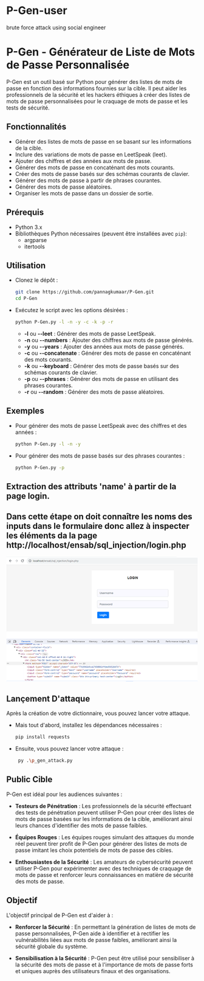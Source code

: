 # P-Gen-user
brute force attack using social engineer
# P-Gen - Générateur de Liste de Mots de Passe Personnalisée

P-Gen est un outil basé sur Python pour générer des listes de mots de passe en fonction des informations fournies sur la cible. Il peut aider les professionnels de la sécurité et les hackers éthiques à créer des listes de mots de passe personnalisées pour le craquage de mots de passe et les tests de sécurité.

## Fonctionnalités

- Générer des listes de mots de passe en se basant sur les informations de la cible.
- Inclure des variations de mots de passe en LeetSpeak (leet).
- Ajouter des chiffres et des années aux mots de passe.
- Générer des mots de passe en concaténant des mots courants.
- Créer des mots de passe basés sur des schémas courants de clavier.
- Générer des mots de passe à partir de phrases courantes.
- Générer des mots de passe aléatoires.
- Organiser les mots de passe dans un dossier de sortie.

## Prérequis

- Python 3.x
- Bibliothèques Python nécessaires (peuvent être installées avec `pip`):
  - argparse
  - itertools

## Utilisation

- Clonez le dépôt :

   ```bash
   git clone https://github.com/pannagkumaar/P-Gen.git
   cd P-Gen
    ```
- Exécutez le script avec les options désirées :    
   
   ```bash 
   python P-Gen.py -l -n -y -c -k -p -r
   ```
    - **-l** ou **--leet** : Générer des mots de passe LeetSpeak.  
    - **-n** ou **--numbers** : Ajouter des chiffres aux mots de passe générés.  
    - **-y** ou **--years** : Ajouter des années aux mots de passe générés.  
    - **-c** ou **--concatenate** : Générer des mots de passe en concaténant des mots courants.  
    - **-k** ou **--keyboard** : Générer des mots de passe basés sur des schémas courants de clavier.     
    - **-p** ou **--phrases** : Générer des mots de passe en utilisant des phrases courantes.   
    - **-r** ou **--random** : Générer des mots de passe aléatoires.

## Exemples
- Pour générer des mots de passe LeetSpeak avec des chiffres et des années :

  ```bash 
  python P-Gen.py -l -n -y
  ```
- Pour générer des mots de passe basés sur des phrases courantes :
  ```bash 
  python P-Gen.py -p
  ```
## Extraction des attributs 'name' à partir de la page login.
Dans cette étape on doit connaître les noms des inputs dans le formulaire donc allez à inspecter les éléments da la page http://localhost/ensab/sql_injection/login.php
---
![Texte alternatif](image.png)

## Lançement D'attaque
Après la création de votre dictionnaire, vous pouvez lancer votre attaque.

- Mais tout d'abord, installez les dépendances nécessaires :
    ```bash
    pip install requests
    ```

- Ensuite, vous pouvez lancer votre attaque :

    ```bash
     py .\p_gen_attack.py
    ```

## Public Cible

P-Gen est idéal pour les audiences suivantes :

- **Testeurs de Pénétration** : Les professionnels de la sécurité effectuant des tests de pénétration peuvent utiliser P-Gen pour créer des listes de mots de passe basées sur les informations de la cible, améliorant ainsi leurs chances d'identifier des mots de passe faibles.

- **Équipes Rouges** : Les équipes rouges simulant des attaques du monde réel peuvent tirer profit de P-Gen pour générer des listes de mots de passe imitant les choix potentiels de mots de passe des cibles.

- **Enthousiastes de la Sécurité** : Les amateurs de cybersécurité peuvent utiliser P-Gen pour expérimenter avec des techniques de craquage de mots de passe et renforcer leurs connaissances en matière de sécurité des mots de passe.

## Objectif

L'objectif principal de P-Gen est d'aider à :

- **Renforcer la Sécurité** : En permettant la génération de listes de mots de passe personnalisées, P-Gen aide à identifier et à rectifier les vulnérabilités liées aux mots de passe faibles, améliorant ainsi la sécurité globale du système.

- **Sensibilisation à la Sécurité** : P-Gen peut être utilisé pour sensibiliser à la sécurité des mots de passe et à l'importance de mots de passe forts et uniques auprès des utilisateurs finaux et des organisations.
